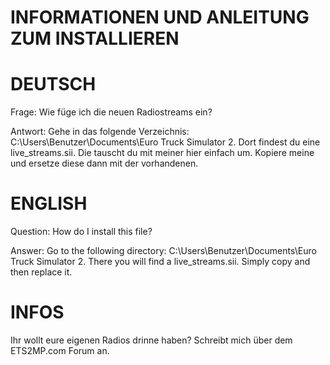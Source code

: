 INFORMATIONEN UND ANLEITUNG ZUM INSTALLIEREN
=============


DEUTSCH
==============

Frage: Wie füge ich die neuen Radiostreams ein?

Antwort: Gehe in das folgende Verzeichnis: C:\Users\Benutzer\Documents\Euro Truck Simulator 2.
Dort findest du eine live_streams.sii. Die tauscht du mit meiner hier einfach um. Kopiere meine und ersetze diese dann mit der vorhandenen.



ENGLISH
=====

Question: How do I install this file?

Answer: Go to the following directory: C:\Users\Benutzer\Documents\Euro Truck Simulator 2.
There you will find a live_streams.sii. Simply copy and then replace it.



INFOS
=====

Ihr wollt eure eigenen Radios drinne haben? Schreibt mich über dem ETS2MP.com Forum an.
